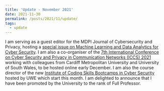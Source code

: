 ```yaml
---
title: 'Update - November 2021'
date: 2021-11-30
permalink: /posts/2021/11/update/
tags:
  - update
---
```


I am serving as a guest editor for the MDPI Journal of Cybersecurity and Privacy, hosting a [special issue on Machine Learning and Data Analytics for Cyber Security](https://www.mdpi.com/journal/jcp/special_issues/MachineLearning_Cybersecurity). I am also a co-organiser of the [7th International Conference on Cyber Security and Privacy in Communication Networks (ICCS) 2021](https://iccs2021.iaasse.org/) working with colleagues from Cardiff Metropolitan University and University of South Wales, to be hosted online early December. I am also the course director of the new [Institute of Coding Skills Bootcamps in Cyber Security](https://courses.uwe.ac.uk/Z51000159/cyber-security) hosted by UWE which start this month. I am delighted to announce that I have been promoted by the University to the rank of Full Professor.